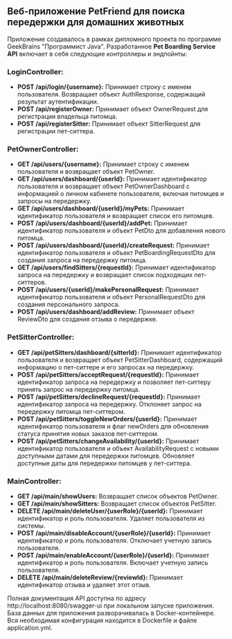 ## Веб-приложение PetFriend для поиска передержки для домашних животных

Приложение создавалось в рамках дипломного проекта по программе GeekBrains "Программист Java".
Разработанное **Pet Boarding Service API** включает в себя следующие контроллеры и эндпойнты:
### LoginController:
* **POST /api/login/{username}:** Принимает строку с именем пользователя. Возвращает объект AuthResponse, содержащий результат аутентификации.
* **POST /api/registerOwner:** Принимает объект OwnerRequest для регистрации владельца питомца.
* **POST /api/registerSitter:** Принимает объект SitterRequest для регистрации пет-ситтера.
### PetOwnerController:
* **GET /api/users/{username}:** Принимает строку с именем пользователя и возвращает объект PetOwner.
* **GET /api/users/dashboard/{userId}:** Принимает идентификатор пользователя и возвращает объект PetOwnerDashboard с информацией о личном кабинете пользователя, включая питомцев и запросы на передержку.
* **GET /api/users/dashboard/{userId}/myPets:** Принимает идентификатор пользователя и возвращает список его питомцев.
* **POST /api/users/dashboard/{userId}/addPet:** Принимает идентификатор пользователя и объект PetDto для добавления нового питомца.
* **POST /api/users/dashboard/{userId}/createRequest:** Принимает идентификатор пользователя и объект PetBoardingRequestDto для создания запроса на передержку питомца.
* **GET /api/users/findSitters/{requestId}:** Принимает идентификатор запроса на передержку и возвращает список подходящих пет-ситтеров.
* **POST /api/users/{userId}/makePersonalRequest:** Принимает идентификатор пользователя и объект PersonalRequestDto для создания персонального запроса.
* **POST /api/users/dashboard/addReview:** Принимает объект ReviewDto для создания отзыва о передержке.
### PetSitterController:
* **GET /api/petSitters/dashboard/{sitterId}:** Принимает идентификатор пользователя и возвращает объект PetSitterDashboard, содержащий информацию о пет-ситтере и его запросах на передержку.
* **POST /api/petSitters/acceptRequest/{requestId}:** Принимает идентификатор запроса на передержку и позволяет пет-ситтеру принять запрос на передержку питомца.
* **POST /api/petSitters/declineRequest/{requestId}:** Принимает идентификатор запроса на передержку. Отклоняет запрос на передержку питомца пет-ситтером.
* **POST /api/petSitters/toggleNewOrders/{userId}:** Принимает идентификатор пользователя и флаг newOrders для обновления статуса принятия новых заказов пет-ситтером.
* **POST /api/petSitters/changeAvailability/{userId}:** Принимает идентификатор пользователя и объект AvailabilityRequest с новыми доступными датами для передержки питомцев. Обновляет доступные даты для передержки питомцев у пет-ситтера.
### MainController:
* **GET /api/main/showUsers:** Возвращает список объектов PetOwner.
* **GET /api/main/showSitters:** Возвращает список объектов PetSitter.
* **DELETE /api/main/deleteUser/{userRole}/{userId}:** Принимает идентификатор и роль пользователя. Удаляет пользователя из системы.
* **POST /api/main/disableAccount/{userRole}/{userId}:** Принимает идентификатор и роль пользователя. Отключает учетную запись пользователя.
* **POST /api/main/enableAccount/{userRole}/{userId}:** Принимает идентификатор и роль пользователя. Включает учетную запись пользователя.
* **DELETE /api/main/deleteReview/{reviewId}:** Принимает идентификатор отзыва и удаляет этот отзыв.

Полная документация API доступна по адресу http://localhost:8080/swagger-ui при локальном запуске приложения.
База данных для приложения разворачивалась в Docker-контейнере. Вся необходимая конфигурация находится в Dockerfile и файле application.yml.
